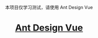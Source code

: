 <p align="center">
  本项目仅学习测试，请使用 Ant Design Vue
</p>

<h1 align="center">
  <a href="https://vue.ant.design/" target="_blank">Ant Design Vue</a>
</h1>